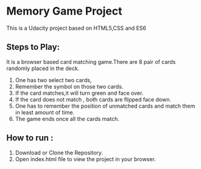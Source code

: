 # Memory Game Project
This is a Udacity project based on HTML5,CSS and ES6

## Steps to Play:
It is a browser based card matching game.There are 8 pair of cards randomly placed in the deck.
1. One has two select two cards,
2. Remember the symbol on those two cards.
3. If the card matches,it will turn green and face over.
4. If the card does not match , both cards are flipped face down.
5. One has to remember the position of unmatched cards and match them in least amount of time.
6. The game ends once all the cards match.
## How to run :

1. Download or Clone the Repository.
2. Open index.html file to view the project in your browser.
